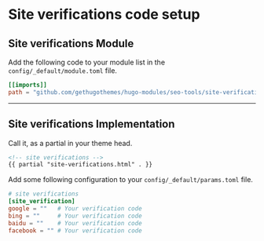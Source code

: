# Site verifications code setup

## Site verifications Module

Add the following code to your module list in the `config/_default/module.toml` file.

```toml
[[imports]]
path = "github.com/gethugothemes/hugo-modules/seo-tools/site-verifications"
```

<hr>

## Site verifications Implementation

Call it, as a partial in your theme head.

```html
<!-- site verifications -->
{{ partial "site-verifications.html" . }}
```

Add some following configuration to your `config/_default/params.toml` file.

```toml
# site verifications
[site_verification]
google = ""   # Your verification code
bing = ""     # Your verification code
baidu = ""    # Your verification code
facebook = "" # Your verification code
```
